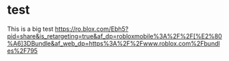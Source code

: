 # test
This is a big test
https://ro.blox.com/Ebh5?pid=share&is_retargeting=true&af_dp=robloxmobile%3A%2F%2F[%E2%80%A6]3DBundle&af_web_dp=https%3A%2F%2Fwww.roblox.com%2Fbundles%2F795

